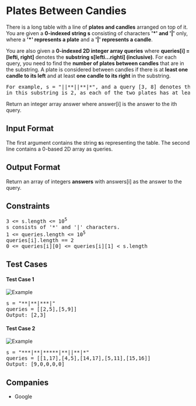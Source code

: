 <h1>Plates Between Candies</h1>

<p>There is a long table with a line of <b>plates and candles</b> arranged on top of it. You are given a <b>0-indexed string s</b> consisting of characters <b>'*' and '|'</b> only, where a <b>'*' represents a plate</b> and a <b>'|' represents a candle</b>.

You are also given a <b>0-indexed 2D integer array queries</b> where <b>queries[i] = [lefti, right]</b> denotes the <b>substring s[lefti...righti] (inclusive)</b>. For each query, you need to find the <b>number of plates between candles</b> that are in the substring. A plate is considered between candles if there is at <b>least one candle to its left</b> and at least <b>one candle to its right</b> in the substring.

<pre>For example, s = "||**||**|*", and a query [3, 8] denotes the substring "*||**|". The number of plates between candles
in this substring is 2, as each of the two plates has at least  one candle in the substring to its left and right.</pre>

Return an integer array answer where answer[i] is the answer to the ith query.
</p>

<h2>Input Format</h2>

<p>
The first argument contains the string <b>s</b>s representing the table.
The second line contains a 0-based 2D array as queries.
</p>

<h2>Output Format</h2>

<p>
Return an array of integers <b>answers</b> with answers[i] as the answer to the query.
</p>

<h2>Constraints</h2>

<pre>
3 <= s.length <= 10<sup>5</sup>
s consists of '*' and '|' characters.
1 <= queries.length <= 10<sup>5</sup>
queries[i].length == 2
0 <= queries[i][0] <= queries[i][1] < s.length
</pre>

<h2>Test Cases</h2>

<h4>Test Case 1</h4>

![Example](https://assets.leetcode.com/uploads/2021/10/04/ex-1.png)

<pre>
s = "**|**|***|"
queries = [[2,5],[5,9]]
Output: [2,3]
</pre>

<h4>Test Case 2</h4>

![Example](https://assets.leetcode.com/uploads/2021/10/04/ex-2.png)

<pre>
s = "***|**|*****|**||**|*"
queries = [[1,17],[4,5],[14,17],[5,11],[15,16]]
Output: [9,0,0,0,0]
</pre>

<h2>Companies</h2>

<ul>
  <li>Google</li>
</ul>
